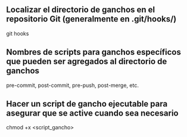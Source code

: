 
## Localizar el directorio de ganchos en el repositorio Git (generalmente en .git/hooks/)
git hooks
## Nombres de scripts para ganchos específicos que pueden ser agregados al directorio de ganchos
pre-commit, post-commit, pre-push, post-merge, etc.
## Hacer un script de gancho ejecutable para asegurar que se active cuando sea necesario
chmod +x <script_gancho>
